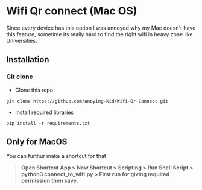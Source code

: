 # Wifi Qr connect (Mac OS)

Since every device has this option I was annoyed why my Mac doesn't have this feature, sometime its really hard to find the right wifi in heavy zone like Universities.

## Installation

### Git clone

* Clone this repo.
```
git clone https://github.com/anoying-kid/Wifi-Qr-Connect.git
```

* Install required libraries
```
pip install -r requirements.txt
```

## Only for MacOS

You can furthur make a shortcut for that

> **Open Shortcut App \> New Shortcut \> Scripting \> Run Shell Script \> python3 connect_to_wifi.py \> First run for giving required permission then save.**